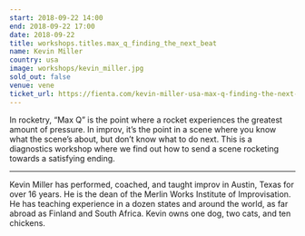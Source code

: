 ```yaml
---
start: 2018-09-22 14:00
end: 2018-09-22 17:00
date: 2018-09-22
title: workshops.titles.max_q_finding_the_next_beat
name: Kevin Miller
country: usa
image: workshops/kevin_miller.jpg
sold_out: false
venue: vene
ticket_url: https://fienta.com/kevin-miller-usa-max-q-finding-the-next-beat
---
```


In rocketry, “Max Q” is the point where a rocket experiences the greatest amount of
pressure. In improv, it’s the point in a scene where you know what the scene’s about, but
don’t know what to do next. This is a diagnostics workshop where we find out how to
send a scene rocketing towards a satisfying ending.

---

Kevin Miller has performed, coached, and taught improv in Austin, Texas for over 16
years. He is the dean of the Merlin Works Institute of Improvisation. He has teaching
experience in a dozen states and around the world, as far abroad as Finland and South
Africa. Kevin owns one dog, two cats, and ten chickens.